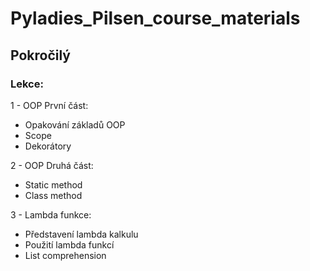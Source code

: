 # Pyladies_Pilsen_course_materials

## Pokročilý
### Lekce:
1 - OOP První část:
- Opakování základů OOP
- Scope
- Dekorátory


2 - OOP Druhá část:
- Static method
- Class method


3 - Lambda funkce:
- Představení lambda kalkulu
- Použití lambda funkcí
- List comprehension
